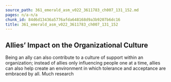 ```yaml
---
source_path: 361_emerald_asm_v022_3611783_ch007_131_152.md
pages: n/a-n/a
chunk_id: 84d6d13436a5776afda648168d9a3b9207b6dc16
title: 361_emerald_asm_v022_3611783_ch007_131_152
---
```

## Allies’ Impact on the Organizational Culture

Being an ally can also contribute to a culture of support within an organization; instead of allies only influencing people one at a time, allies can also help create an environment in which tolerance and acceptance are embraced by all. Much research

